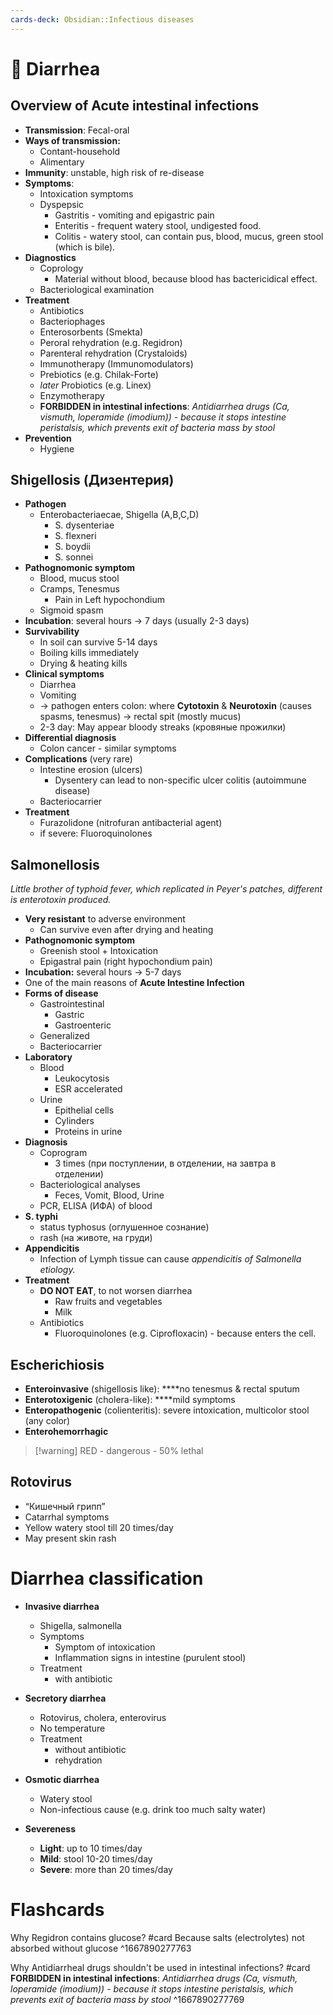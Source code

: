 ```yaml
---
cards-deck: Obsidian::Infectious diseases
---
```


# 💩 Diarrhea

## Overview of Acute intestinal infections

- **Transmission**: Fecal-oral
- **Ways of transmission:**
	- Contant-household
	- Alimentary
- **Immunity**: unstable, high risk of re-disease
- **Symptoms**:
	- Intoxication symptoms
	- Dyspepsic
		- Gastritis - vomiting and epigastric pain
		- Enteritis - frequent watery stool, undigested food.
		- Colitis - watery stool, can contain pus, blood, mucus, green stool (which is bile).
- **Diagnostics**
	- Coprology
		- Material without blood, because blood has bactericidical effect.
	- Bacteriological examination
- **Treatment**
	- Antibiotics
	- Bacteriophages
	- Enterosorbents (Smekta)
	- Peroral rehydration (e.g. Regidron)
	- Parenteral rehydration (Crystaloids)
	- Immunotherapy (Immunomodulators)
	- Prebiotics (e.g. Chilak-Forte)
	- *later* Probiotics (e.g. Linex)
	- Enzymotherapy
	- **FORBIDDEN in intestinal infections**: *Antidiarrhea drugs (Ca, vismuth, loperamide (imodium)) - because it stops intestine peristalsis, which prevents exit of bacteria mass by stool*
- **Prevention**
	- Hygiene


## Shigellosis (Дизентерия)
- **Pathogen**
	- Enterobacteriaecae, Shigella (A,B,C,D)
		- S. dysenteriae
		- S. flexneri
		- S. boydii
		- S. sonnei
- **Pathognomonic symptom**
	- Blood, mucus stool
	- Cramps, Tenesmus
		- Pain in Left hypochondium
	- Sigmoid spasm
- **Incubation**: several hours → 7 days (usually 2-3 days)
- **Survivability**
	- In soil can survive 5-14 days
	- Boiling kills immediately
	- Drying & heating kills
- **Clinical symptoms**
	- Diarrhea
	- Vomiting
	- → pathogen enters colon: where **Cytotoxin** & **Neurotoxin** (causes spasms, tenesmus) → rectal spit (mostly mucus)
	- 2-3 day: May appear bloody streaks (кровяные прожилки)
- **Differential diagnosis**
	- Colon cancer - similar symptoms
- **Complications** (very rare)
	- Intestine erosion (ulcers)
		- Dysentery can lead to non-specific ulcer colitis (autoimmune disease)
	- Bacteriocarrier
- **Treatment**
	- Furazolidone (nitrofuran antibacterial agent)
	- if severe: Fluoroquinolones


## Salmonellosis
*Little brother of typhoid fever, which replicated in Peyer's patches, different is enterotoxin produced.*
- **Very resistant** to adverse environment
	- Can survive even after drying and heating
- **Pathognomonic symptom**
	- Greenish stool + Intoxication
	- Epigastral pain (right hypochondium pain)
- **Incubation:** several hours → 5-7 days
- One of the main reasons of **Acute Intestine Infection**
- **Forms of disease**
	- Gastrointestinal
		- Gastric
		- Gastroenteric
	- Generalized
	- Bacteriocarrier
- **Laboratory**
	- Blood
		- Leukocytosis
		- ESR accelerated
	- Urine
		- Epithelial cells
		- Cylinders
		- Proteins in urine
- **Diagnosis**
	- Coprogram
		- 3 times (при поступлении, в отделении, на завтра в отделении)
	- Bacteriological analyses
		- Feces, Vomit, Blood, Urine
	- PCR, ELISA (ИФА) of blood
- **S. typhi**
	- status typhosus (оглушенное сознание)
	- rash (на животе, на груди)
- **Appendicitis**
	- Infection of Lymph tissue can cause *appendicitis of Salmonella etiology.*
- **Treatment**
	- **DO NOT EAT**, to not worsen diarrhea
		- Raw fruits and vegetables
		- Milk
	- Antibiotics
		- Fluoroquinolones (e.g. Ciprofloxacin) - because enters the cell.

##  Escherichiosis
- **Enteroinvasive** (shigellosis like): ****no tenesmus & rectal sputum
- **Enterotoxigenic** (cholera-like): ****mild symptoms
- **Enteropathogenic** (colienteritis): severe intoxication, multicolor stool (any color)
- **Enterohemorrhagic**
>[!warning] RED - dangerous - 50% lethal

## Rotovirus
- “Кишечный грипп”
- Catarrhal symptoms
- Yellow watery stool till 20 times/day
- May present skin rash

# Diarrhea classification
- **Invasive diarrhea**
	- Shigella, salmonella
	- Symptoms
		- Symptom of intoxication
		- Inflammation signs in intestine (purulent stool)
	- Treatment
		- with antibiotic
- **Secretory diarrhea**
	- Rotovirus, cholera, enterovirus
	- No temperature
	- Treatment
		- without antibiotic
		- rehydration
- **Osmotic diarrhea**
	- Watery stool
	- Non-infectious cause (e.g. drink too much salty water)

- **Severeness**
	- **Light**: up to 10 times/day
	- **Mild**: stool 10-20 times/day
	- **Severe**: more than 20 times/day


# Flashcards

Why Regidron contains glucose? #card 
Because salts (electrolytes) not absorbed without glucose
^1667890277763

Why Antidiarrheal drugs shouldn't be used in intestinal infections? #card 
**FORBIDDEN in intestinal infections**: *Antidiarrhea drugs (Ca, vismuth, loperamide (imodium)) - because it stops intestine peristalsis, which prevents exit of bacteria mass by stool*
^1667890277769

